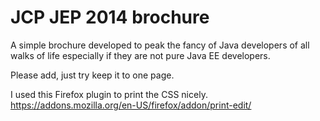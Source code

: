 JCP JEP 2014 brochure
========================

A simple brochure developed to peak the fancy of Java developers of all walks of life especially if they are not pure Java EE developers.

Please add, just try keep it to one page.

I used this Firefox plugin to print the CSS nicely. https://addons.mozilla.org/en-US/firefox/addon/print-edit/
